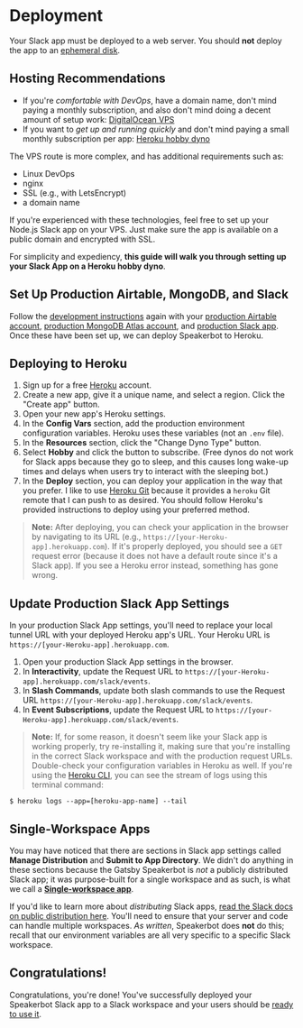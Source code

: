 # Deployment

Your Slack app must be deployed to a web server. You should **not** deploy the app to an [ephemeral disk](https://devcenter.heroku.com/articles/active-storage-on-heroku#ephemeral-disk).

## Hosting Recommendations

* If you're _comfortable with DevOps_, have a domain name, don't mind paying a monthly subscription, and also don't mind doing a decent amount of setup work: [DigitalOcean VPS](https://www.digitalocean.com/)
* If you want to _get up and running quickly_ and don't mind paying a small monthly subscription per app: [Heroku hobby dyno](https://devcenter.heroku.com/articles/dyno-types)

The VPS route is more complex, and has additional requirements such as:

* Linux DevOps
* nginx
* SSL (e.g., with LetsEncrypt)
* a domain name

If you're experienced with these technologies, feel free to set up your Node.js Slack app on your VPS. Just make sure the app is available on a public domain and encrypted with SSL.

For simplicity and expediency, **this guide will walk you through setting up your Slack App on a Heroku hobby dyno**.

## Set Up Production Airtable, MongoDB, and Slack

Follow the [development instructions](development.md) again with your [production Airtable account](development-airtable.md), [production MongoDB Atlas account](development-mongodb.md), and [production Slack app](development-slack-app.md). Once these have been set up, we can deploy Speakerbot to Heroku.

## Deploying to Heroku

1. Sign up for a free [Heroku](https://signup.heroku.com/) account.
2. Create a new app, give it a unique name, and select a region. Click the "Create app" button.
3. Open your new app's Heroku settings.
4. In the **Config Vars** section, add the production environment configuration variables. Heroku uses these variables (not an `.env` file).
5. In the **Resources** section, click the "Change Dyno Type" button.
6. Select **Hobby** and click the button to subscribe. (Free dynos do not work for Slack apps because they go to sleep, and this causes long wake-up times and delays when users try to interact with the sleeping bot.)
7. In the **Deploy** section, you can deploy your application in the way that you prefer. I like to use [Heroku Git](https://devcenter.heroku.com/articles/git) because it provides a `heroku` Git remote that I can push to as desired. You should follow Heroku's provided instructions to deploy using your preferred method.

> **Note:** After deploying, you can check your application in the browser by navigating to its URL (e.g., `https://[your-Heroku-app].herokuapp.com`). If it's properly deployed, you should see a `GET` request error (because it does not have a default route since it's a Slack app). If you see a Heroku error instead, something has gone wrong.

## Update Production Slack App Settings

In your production Slack App settings, you'll need to replace your local tunnel URL with your deployed Heroku app's URL. Your Heroku URL is `https://[your-Heroku-app].herokuapp.com`.

1. Open your production Slack App settings in the browser.
2. In **Interactivity**, update the Request URL to `https://[your-Heroku-app].herokuapp.com/slack/events`.
3. In **Slash Commands**, update both slash commands to use the Request URL `https://[your-Heroku-app].herokuapp.com/slack/events`.
4. In **Event Subscriptions**, update the Request URL to `https://[your-Heroku-app].herokuapp.com/slack/events`.

> **Note:** If, for some reason, it doesn't seem like your Slack app is working properly, try re-installing it, making sure that you're installing in the correct Slack workspace and with the production request URLs. Double-check your configuration variables in Heroku as well. If you're using the [Heroku CLI](https://devcenter.heroku.com/articles/heroku-command-line), you can see the stream of logs using this terminal command:
```
$ heroku logs --app=[heroku-app-name] --tail
```

## Single-Workspace Apps

You may have noticed that there are sections in Slack app settings called **Manage Distribution** and **Submit to App Directory**. We didn't do anything in these sections because the Gatsby Speakerbot is _not_ a publicly distributed Slack app; it was purpose-built for a single workspace and as such, is what we call a **[Single-workspace app](https://api.slack.com/start/distributing#single_workspace_apps)**.

If you'd like to learn more about _distributing_ Slack apps, [read the Slack docs on public distribution here](https://api.slack.com/start/distributing/public). You'll need to ensure that your server and code can handle multiple workspaces. _As written_, Speakerbot does **not** do this; recall that our environment variables are all very specific to a specific Slack workspace.

## Congratulations!

Congratulations, you're done! You've successfully deployed your Speakerbot Slack app to a Slack workspace and your users should be [ready to use it](usage.md).